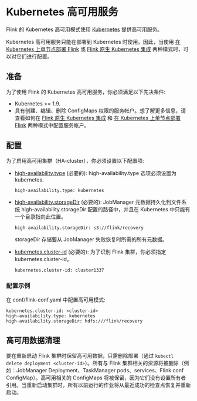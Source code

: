 # Kubernetes 高可用服务

Flink 的 Kubernetes 高可用模式使用 [Kubernetes]() 提供高可用服务。

Kubernetes 高可用服务只能在部署到 Kubernetes 时使用。因此，当使用 [在 Kubernetes 上单节点部署 Flink]()
或 [Flink 原生 Kubernetes 集成]() 两种模式时，可以对它们进行配置。

## 准备

为了使用 Flink 的 Kubernetes 高可用服务，你必须满足以下先决条件:

* Kubernetes >= 1.9.
* 具有创建、编辑、删除 ConfigMaps 权限的服务帐户。想了解更多信息，请查看如何在 [Flink 原生 Kubernetes 集成]()
  和 [在 Kubernetes 上单节点部署 Flink]() 两种模式中配置服务帐户。

## 配置

为了启用高可用集群（HA-cluster），你必须设置以下配置项:

* [high-availability.type]() (必要的): high-availability.type 选项必须设置为 kubernetes.
    ~~~
    high-availability.type: kubernetes
    ~~~
* [high-availability.storageDir]() (必要的): JobManager 元数据持久化到文件系统 high-availability.storageDir 配置的路径中，并且在
  Kubernetes 中只能有一个目录指向此位置。
    ~~~
    high-availability.storageDir: s3://flink/recovery
    ~~~
  storageDir 存储要从 JobManager 失败恢复时所需的所有元数据。

* [kubernetes.cluster-id]() (必要的): 为了识别 Flink 集群，你必须指定 kubernetes.cluster-id。
    ~~~
    kubernetes.cluster-id: cluster1337
    ~~~

### 配置示例

在 conf/flink-conf.yaml 中配置高可用模式:

~~~
kubernetes.cluster-id: <cluster-id>
high-availability.type: kubernetes
high-availability.storageDir: hdfs:///flink/recovery
~~~

## 高可用数据清理

要在重新启动 Flink 集群时保留高可用数据，只需删除部署（通过 `kubectl delete deployment <cluster-id>`）。所有与 Flink
集群相关的资源将被删除（例如：JobManager Deployment、TaskManager pods、services、Flink conf ConfigMap）。高可用相关的
ConfigMaps 将被保留，因为它们没有设置所有者引用。当重新启动集群时，所有以前运行的作业将从最近成功的检查点恢复并重新启动。

